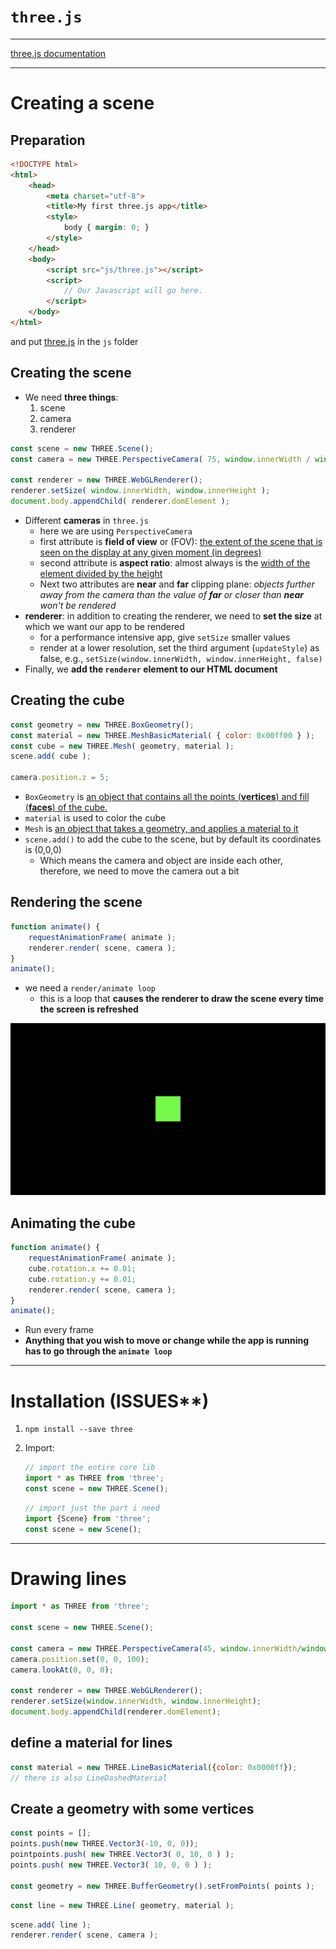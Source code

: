 # `three.js`

---

[three.js documentation](https://threejs.org/docs/index.html#manual/en/introduction/Creating-a-scene)

---

# Creating a scene

## Preparation

```html
<!DOCTYPE html>
<html>
	<head>
		<meta charset="utf-8">
		<title>My first three.js app</title>
		<style>
			body { margin: 0; }
		</style>
	</head>
	<body>
		<script src="js/three.js"></script>
		<script>
			// Our Javascript will go here.
		</script>
	</body>
</html>
```

and put [three.js](https://threejs.org/build/three.js) in the `js` folder

## Creating the scene

- We need **three things**:
	1. scene
	2. camera
	3. renderer

```javascript
const scene = new THREE.Scene();
const camera = new THREE.PerspectiveCamera( 75, window.innerWidth / window.innerHeight, 0.1, 1000 );

const renderer = new THREE.WebGLRenderer();
renderer.setSize( window.innerWidth, window.innerHeight );
document.body.appendChild( renderer.domElement );
```

- Different **cameras** in `three.js`
	- here we are using `PerspectiveCamera`
	- first attribute is **field of view** or (FOV): <u>the extent of the scene that is seen on the display at any given moment (in degrees)</u>
	- second attribute is **aspect ratio**: almost always is the <u>width of the element divided by the height</u>
	- Next two attributes are **near** and **far** clipping plane: *objects further away from the camera than the value of **far** or closer than **near** won't be rendered*
- **renderer**: in addition to creating the renderer, we need to **set the size** at which we want our app to be rendered
	- for a performance intensive app, give `setSize` smaller values
	- render at a lower resolution, set the third argument (`updateStyle`) as false, e.g., `setSize(window.innerWidth, window.innerHeight, false)`
- Finally, we **add the `renderer` element to our HTML document**

## Creating the cube

```js
const geometry = new THREE.BoxGeometry();
const material = new THREE.MeshBasicMaterial( { color: 0x00ff00 } );
const cube = new THREE.Mesh( geometry, material );
scene.add( cube );

camera.position.z = 5;
```

- `BoxGeometry` is <u>an object that contains all the points (**vertices**) and fill (**faces**) of the cube.</u>
- `material` is used to color the cube
- `Mesh` is <u>an object that takes a geometry, and applies a material to it</u>
- `scene.add()` to add the cube to the scene, but by default its coordinates is (0,0,0)
	- Which means the camera and object are inside each other, therefore, we need to move the camera out a bit

## Rendering the scene

```javascript
function animate() {
	requestAnimationFrame( animate );
	renderer.render( scene, camera );
}
animate();
```

- we need a `render/animate loop`
	- this is a loop that **causes the renderer to draw the scene every time the screen is refreshed**

![product so far](img/cube.png)

## Animating the cube

```javascript
function animate() {
	requestAnimationFrame( animate );
    cube.rotation.x += 0.01;
	cube.rotation.y += 0.01;
	renderer.render( scene, camera );
}
animate();
```

- Run every frame
- **Anything that you wish to move or change while the app is running has to go through the `animate loop`**

---

# Installation (ISSUES**)

1. `npm install --save three`

2. Import:

	````javascript
	// import the entire core lib
	import * as THREE from 'three';
	const scene = new THREE.Scene();
	````

	```javascript
	// import just the part i need
	import {Scene} from 'three';
	const scene = new Scene();
	```

---

# Drawing lines

```javascript
import * as THREE from 'three';

const scene = new THREE.Scene();

const camera = new THREE.PerspectiveCamera(45, window.innerWidth/window.innerHeight, 1, 500);
camera.position.set(0, 0, 100);
camera.lookAt(0, 0, 0);

const renderer = new THREE.WebGLRenderer();
renderer.setSize(window.innerWidth, window.innerHeight);
document.body.appendChild(renderer.domElement);
```

## define a material for lines

```javascript
const material = new THREE.LineBasicMaterial({color: 0x0000ff});
// there is also LineDashedMaterial
```

## Create a geometry with some vertices

```js
const points = [];
points.push(new THREE.Vector3(-10, 0, 0));
pointpoints.push( new THREE.Vector3( 0, 10, 0 ) );
points.push( new THREE.Vector3( 10, 0, 0 ) );

const geometry = new THREE.BufferGeometry().setFromPoints( points );
```

```js
const line = new THREE.Line( geometry, material );
```

```js
scene.add( line );
renderer.render( scene, camera );
```